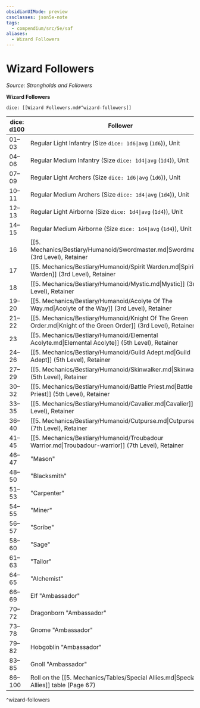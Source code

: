 ```yaml
---
obsidianUIMode: preview
cssclasses: json5e-note
tags:
  - compendium/src/5e/saf
aliases:
  - Wizard Followers
---
```

# Wizard Followers
*Source: Strongholds and Followers* 

**Wizard Followers**

`dice: [[Wizard Followers.md#^wizard-followers]]`

| dice: d100 | Follower |
|------------|----------|
| 01–03 | Regular Light Infantry (Size `dice: 1d6\|avg` (`1d6`)), Unit |
| 04–06 | Regular Medium Infantry (Size `dice: 1d4\|avg` (`1d4`)), Unit |
| 07–09 | Regular Light Archers (Size `dice: 1d6\|avg` (`1d6`)), Unit |
| 10–11 | Regular Medium Archers (Size `dice: 1d4\|avg` (`1d4`)), Unit |
| 12–13 | Regular Light Airborne (Size `dice: 1d4\|avg` (`1d4`)), Unit |
| 14–15 | Regular Medium Airborne (Size `dice: 1d4\|avg` (`1d4`)), Unit |
| 16 | [[5. Mechanics/Bestiary/Humanoid/Swordmaster.md\|Swordmaster]] (3rd Level), Retainer |
| 17 | [[5. Mechanics/Bestiary/Humanoid/Spirit Warden.md\|Spirit Warden]] (3rd Level), Retainer |
| 18 | [[5. Mechanics/Bestiary/Humanoid/Mystic.md\|Mystic]] (3rd Level), Retainer |
| 19–20 | [[5. Mechanics/Bestiary/Humanoid/Acolyte Of The Way.md\|Acolyte of the Way]] (3rd Level), Retainer |
| 21–22 | [[5. Mechanics/Bestiary/Humanoid/Knight Of The Green Order.md\|Knight of the Green Order]] (3rd Level), Retainer |
| 23 | [[5. Mechanics/Bestiary/Humanoid/Elemental Acolyte.md\|Elemental Acolyte]] (5th Level), Retainer |
| 24–26 | [[5. Mechanics/Bestiary/Humanoid/Guild Adept.md\|Guild Adept]] (5th Level), Retainer |
| 27–29 | [[5. Mechanics/Bestiary/Humanoid/Skinwalker.md\|Skinwalker]] (5th Level), Retainer |
| 30–32 | [[5. Mechanics/Bestiary/Humanoid/Battle Priest.md\|Battle Priest]] (5th Level), Retainer |
| 33–35 | [[5. Mechanics/Bestiary/Humanoid/Cavalier.md\|Cavalier]] (5th Level), Retainer |
| 36–40 | [[5. Mechanics/Bestiary/Humanoid/Cutpurse.md\|Cutpurse]] (7th Level), Retainer |
| 41–45 | [[5. Mechanics/Bestiary/Humanoid/Troubadour Warrior.md\|Troubadour-warrior]] (7th Level), Retainer |
| 46–47 | "Mason" |
| 48–50 | "Blacksmith" |
| 51–53 | "Carpenter" |
| 54–55 | "Miner" |
| 56–57 | "Scribe" |
| 58–60 | "Sage" |
| 61–63 | "Tailor" |
| 64–65 | "Alchemist" |
| 66–69 | Elf "Ambassador" |
| 70–72 | Dragonborn "Ambassador" |
| 73–78 | Gnome "Ambassador" |
| 79–82 | Hobgoblin "Ambassador" |
| 83–85 | Gnoll "Ambassador" |
| 86–100 | Roll on the [[5. Mechanics/Tables/Special Allies.md\|Special Allies]] table (Page 67) |
^wizard-followers

